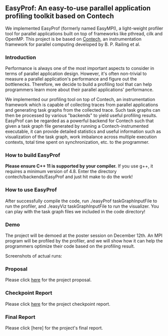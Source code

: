## EasyProf: An easy-to-use parallel application profiling toolkit based on Contech
We implemented EasyProf (formerly named EasyMPI), a light-weight profiler tool for parallel applications built on top of frameworks like pthread, cilk and OpenMP. This project is be based on [Contech](https://github.com/bprail/contech), an instrumentation framework for parallel computing developed by B. P. Railing et al. 

### Introduction
Performance is always one of the most important aspects to consider in terms of parallel application design. However, it's often non-trivial to measure a parallel application's performance and figure out the bottlenecks. Therefore, we decide to build a profiling tool that can help programmers learn more about their parallel applications' performance.

We implemented our profiling tool on top of Contech, an instrumentation framework which is capable of collecting traces from parallel applications and generating task graphs from the collected trace. Such task graphs can then be processed by various "backends" to yield useful profiling results. EasyProf can be regarded as a powerful backend for Contech such that given a task graph file generated by running a Contech-instrumented executable, it can provide detailed statistics and useful information such as visualization of the task graph, work imbalance across multiple execution contexts, total time spent on synchronization, etc. to the programmer.

### How to build EasyProf
**Please ensure C++ 11 is supported by your compiler.** If you use g++, it requires a minimum version of 4.8.
Enter the directory contech/backends/EasyProf and just hit make to do the work!

### How to use EasyProf
After successfully compile the code, run ./easyProf taskGraphInputFile to run the profiler, and ./easyViz taskGraphInputFile to run the visualizer. You can play with the task graph files we included in the code directory!

### Demo
The project will be demoed at the poster session on December 12th. An MPI program will be profiled by the profiler, and we will show how it can help the programmers optimize their code based on the profiling result.

Screenshots of actual runs: 

### Proposal
Please click [here](https://github.com/alphalzh/EasyMPI/blob/master/Proposal.pdf) for the project proposal.

### Checkpoint Report
Please click [here](https://github.com/alphalzh/EasyMPI/blob/master/Project_Checkpoint_zihengl_xingyuj1.pdf) for the project checkpoint report.

### Final Report
Please click [here] for the project's final report.

